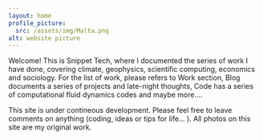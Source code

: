 ```yaml
---
layout: home
profile_picture:
  src: /assets/img/Malta.png
alt: website picture
---
```

  
<p>
  Welcome! This is Snippet Tech, where I documented the series of work I have done, covering climate, geophysics, scientific computing, economics and sociology. For the list of work, please refers to Work section, Blog documents a series of projects and late-night thoughts, Code has a series of computational fluid dynamics codes and maybe more.... 

</p>

<p>
This site is under contineous development. Please feel free to leave comments on anything (coding, ideas or tips for life... ). All photos on this site are my original work.
</p>
